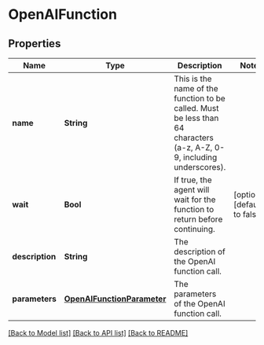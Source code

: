 # OpenAIFunction

## Properties
Name | Type | Description | Notes
------------ | ------------- | ------------- | -------------
**name** | **String** | This is the name of the function to be called. Must be less than 64 characters (a-z, A-Z, 0-9, including underscores). | 
**wait** | **Bool** | If true, the agent will wait for the function to return before continuing. | [optional] [default to false]
**description** | **String** | The description of the OpenAI function call. | 
**parameters** | [**OpenAIFunctionParameter**](OpenAIFunctionParameter.md) | The parameters of the OpenAI function call. | 

[[Back to Model list]](../README.md#documentation-for-models) [[Back to API list]](../README.md#documentation-for-api-endpoints) [[Back to README]](../README.md)


